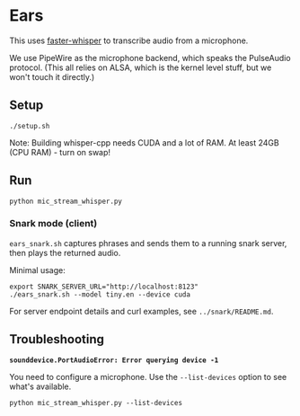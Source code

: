 # Ears

This uses [faster-whisper](https://github.com/guillaumekln/faster-whisper) to transcribe audio from a microphone.

We use PipeWire as the microphone backend, which speaks the PulseAudio protocol.
(This all relies on ALSA, which is the kernel level stuff, but we won't touch it directly.)

## Setup

```
./setup.sh
```

Note: Building whisper-cpp needs CUDA and a lot of RAM.  At least 24GB (CPU RAM) - turn on swap!

## Run

```
python mic_stream_whisper.py
```

### Snark mode (client)

`ears_snark.sh` captures phrases and sends them to a running snark server, then plays the returned audio.

Minimal usage:

```
export SNARK_SERVER_URL="http://localhost:8123"
./ears_snark.sh --model tiny.en --device cuda
```

For server endpoint details and curl examples, see `../snark/README.md`.

## Troubleshooting

**`sounddevice.PortAudioError: Error querying device -1`**

You need to configure a microphone.  Use the `--list-devices` option to see what's available.

```
python mic_stream_whisper.py --list-devices
```



